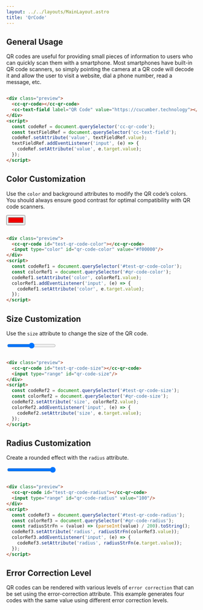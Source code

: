 ```yaml
---
layout: ../../layouts/MainLayout.astro
title: 'QrCode'
---
```


## General Usage

QR codes are useful for providing small pieces of information to users who can quickly scan them with a smartphone. Most
smartphones have built-in QR code scanners, so simply pointing the camera at a QR code will decode it and allow the user
to visit a website, dial a phone number, read a message, etc.

<div class="preview">
  <cc-qr-code id="test-qr-code-value"></cc-qr-code>
  <cc-text-field label="QR Code" value="https://cucumber-components.netlify.app/"></cc-text-field>
</div>
<script>
  const codeRef = document.querySelector('#test-qr-code-value');
  const textFieldRef = document.querySelector('cc-text-field'); 
  codeRef.setAttribute('value', textFieldRef.value);
  textFieldRef.addEventListener('input', (e) => {
    codeRef.setAttribute('value', e.target.value);
  });
</script>

```html

<div class="preview">
  <cc-qr-code></cc-qr-code>
  <cc-text-field label="QR Code" value="https://cucumber.technology"></cc-text-field>
</div>
<script>
  const codeRef = document.querySelector('cc-qr-code');
  const textFieldRef = document.querySelector('cc-text-field');
  codeRef.setAttribute('value', textFieldRef.value);
  textFieldRef.addEventListener('input', (e) => {
    codeRef.setAttribute('value', e.target.value);
  });
</script>
```

## Color Customization

Use the `color` and background attributes to modify the QR code’s colors. You should always ensure good contrast for
optimal compatibility with QR code scanners.

<div class="preview">
  <cc-qr-code id="test-qr-code-color"></cc-qr-code>
  <input type="color" id="qr-code-color" value="#f00000" />
</div>
<script>
  const codeRef1 = document.querySelector('#test-qr-code-color');
  const colorRef1 = document.querySelector('#qr-code-color'); 
  codeRef1.setAttribute('color', colorRef1.value);
  colorRef1.addEventListener('input', (e) => {
    codeRef1.setAttribute('color', e.target.value);
  });
</script>

```html

<div class="preview">
  <cc-qr-code id="test-qr-code-color"></cc-qr-code>
  <input type="color" id="qr-code-color" value="#f00000"/>
</div>
<script>
  const codeRef1 = document.querySelector('#test-qr-code-color');
  const colorRef1 = document.querySelector('#qr-code-color');
  codeRef1.setAttribute('color', colorRef1.value);
  colorRef1.addEventListener('input', (e) => {
    codeRef1.setAttribute('color', e.target.value);
  });
</script>
```

## Size Customization

Use the `size` attribute to change the size of the QR code.
<div class="preview">
  <cc-qr-code id="test-qr-code-size"></cc-qr-code>
  <input type="range" id="qr-code-size" />
</div>
<script>
  const codeRef2 = document.querySelector('#test-qr-code-size');
  const colorRef2 = document.querySelector('#qr-code-size'); 
  codeRef2.setAttribute('size', colorRef2.value);
  colorRef2.addEventListener('input', (e) => {
    codeRef2.setAttribute('size', e.target.value);
  });
</script>

```html

<div class="preview">
  <cc-qr-code id="test-qr-code-size"></cc-qr-code>
  <input type="range" id="qr-code-size"/>
</div>
<script>
  const codeRef2 = document.querySelector('#test-qr-code-size');
  const colorRef2 = document.querySelector('#qr-code-size');
  codeRef2.setAttribute('size', colorRef2.value);
  colorRef2.addEventListener('input', (e) => {
    codeRef2.setAttribute('size', e.target.value);
  });
</script>
```

## Radius Customization

Create a rounded effect with the `radius` attribute.

<div class="preview">
  <cc-qr-code id="test-qr-code-radius"></cc-qr-code>
  <input type="range" id="qr-code-radius" value="100" />
</div>
<script>
  const codeRef3 = document.querySelector('#test-qr-code-radius');
  const colorRef3 = document.querySelector('#qr-code-radius'); 
  const radiusStrFn = (value) => (parseInt(value) / 200).toString();
  codeRef3.setAttribute('radius', radiusStrFn(colorRef3.value));
  colorRef3.addEventListener('input', (e) => {
    codeRef3.setAttribute('radius', radiusStrFn(e.target.value));
  });
</script>

```html

<div class="preview">
  <cc-qr-code id="test-qr-code-radius"></cc-qr-code>
  <input type="range" id="qr-code-radius" value="100"/>
</div>
<script>
  const codeRef3 = document.querySelector('#test-qr-code-radius');
  const colorRef3 = document.querySelector('#qr-code-radius');
  const radiusStrFn = (value) => (parseInt(value) / 200).toString();
  codeRef3.setAttribute('radius', radiusStrFn(colorRef3.value));
  colorRef3.addEventListener('input', (e) => {
    codeRef3.setAttribute('radius', radiusStrFn(e.target.value));
  });
</script>
```

## Error Correction Level

QR codes can be rendered with various levels of `error correction` that can be set using the error-correction attribute.
This example generates four codes with the same value using different error correction levels.

<cc-space>
<cc-qr-code value="https://cucumber-components.netlify.app/" error-correction="L"></cc-qr-code>
<cc-qr-code value="https://cucumber-components.netlify.app/" error-correction="M"></cc-qr-code>
<cc-qr-code value="https://cucumber-components.netlify.app/" error-correction="Q"></cc-qr-code>
<cc-qr-code value="https://cucumber-components.netlify.app/" error-correction="H"></cc-qr-code>
</cc-space>
